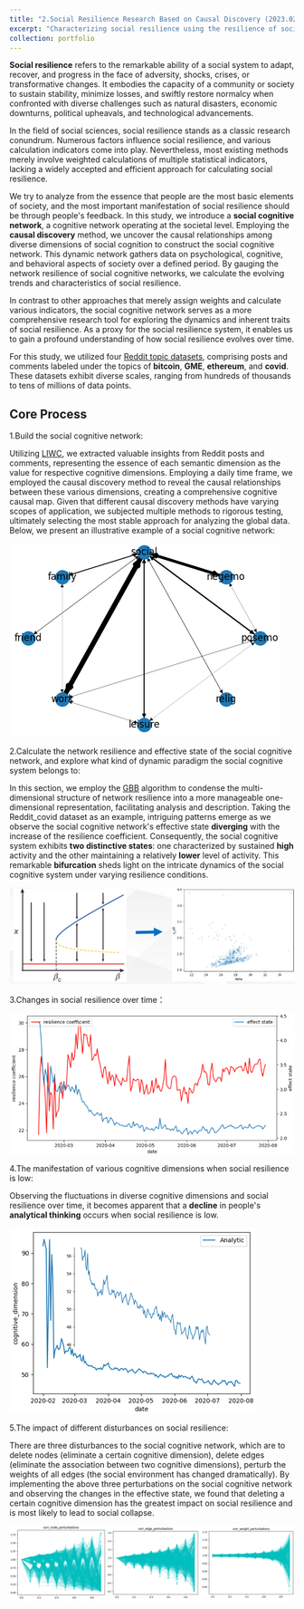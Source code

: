 ```yaml
---
title: "2.Social Resilience Research Based on Causal Discovery (2023.02--2023.05)"
excerpt: "Characterizing social resilience using the resilience of social cognitive networks generated by causal discovery. <br/><img src='/images/Re_SR_1.png'>"
collection: portfolio
---
```


**Social resilience** refers to the remarkable ability of a social system to adapt, recover, and progress in the face of adversity, shocks, crises, or transformative changes. It embodies the capacity of a community or society to sustain stability, minimize losses, and swiftly restore normalcy when confronted with diverse challenges such as natural disasters, economic downturns, political upheavals, and technological advancements.

In the field of social sciences, social resilience stands as a classic research conundrum. Numerous factors influence social resilience, and various calculation indicators come into play. Nevertheless, most existing methods merely involve weighted calculations of multiple statistical indicators, lacking a widely accepted and efficient approach for calculating social resilience.

We try to analyze from the essence that people are the most basic elements of society, and the most important manifestation of social resilience should be through people's feedback. In this study, we introduce a **social cognitive network**, a cognitive network operating at the societal level. Employing the **causal discovery** method, we uncover the causal relationships among diverse dimensions of social cognition to construct the social cognitive network. This dynamic network gathers data on psychological, cognitive, and behavioral aspects of society over a defined period. By gauging the network resilience of social cognitive networks, we calculate the evolving trends and characteristics of social resilience.

In contrast to other approaches that merely assign weights and calculate various indicators, the social cognitive network serves as a more comprehensive research tool for exploring the dynamics and inherent traits of social resilience. As a proxy for the social resilience system, it enables us to gain a profound understanding of how social resilience evolves over time.

For this study, we utilized four [Reddit topic datasets](https://socialgrep.com/datasets), comprising posts and comments labeled under the topics of **bitcoin**, **GME**, **ethereum**, and **covid**. These datasets exhibit diverse scales, ranging from hundreds of thousands to tens of millions of data points.

Core Process
------

1.Build the social cognitive network:

Utilizing [LIWC](https://www.liwc.app/), we extracted valuable insights from Reddit posts and comments, representing the essence of each semantic dimension as the value for respective cognitive dimensions. Employing a daily time frame, we employed the causal discovery method to reveal the causal relationships between these various dimensions, creating a comprehensive cognitive causal map. Given that different causal discovery methods have varying scopes of application, we subjected multiple methods to rigorous testing, ultimately selecting the most stable approach for analyzing the global data. Below, we present an illustrative example of a social cognitive network:

<img src='/images/Re_SR_1.png'>

2.Calculate the network resilience and effective state of the social cognitive network, and explore what kind of dynamic paradigm the social cognitive system belongs to:
   
In this section, we employ the [GBB](https://www.nature.com/articles/nature16948) algorithm to condense the multi-dimensional structure of network resilience into a more manageable one-dimensional representation, facilitating analysis and description. Taking the Reddit_covid dataset as an example, intriguing patterns emerge as we observe the social cognitive network's effective state **diverging** with the increase of the resilience coefficient. Consequently, the social cognitive system exhibits **two distinctive states**: one characterized by sustained **high** activity and the other maintaining a relatively **lower** level of activity. This remarkable **bifurcation** sheds light on the intricate dynamics of the social cognitive system under varying resilience conditions.

<img src='/images/Re_SR_2.png'>

3.Changes in social resilience over time：

<img src='/images/Re_SR_3.png'>

4.The manifestation of various cognitive dimensions when social resilience is low:
   
Observing the fluctuations in diverse cognitive dimensions and social resilience over time, it becomes apparent that a **decline** in people's **analytical thinking** occurs when social resilience is low.

<img src='/images/Re_SR_4.png'>

5.The impact of different disturbances on social resilience:

There are three disturbances to the social cognitive network, which are to delete nodes (eliminate a certain cognitive dimension), delete edges (eliminate the association between two cognitive dimensions), perturb the weights of all edges (the social environment has changed dramatically). By implementing the above three perturbations on the social cognitive network and observing the changes in the effective state, we found that deleting a certain cognitive dimension has the greatest impact on social resilience and is most likely to lead to social collapse.

<img src='/images/Re_SR_5.png'>
